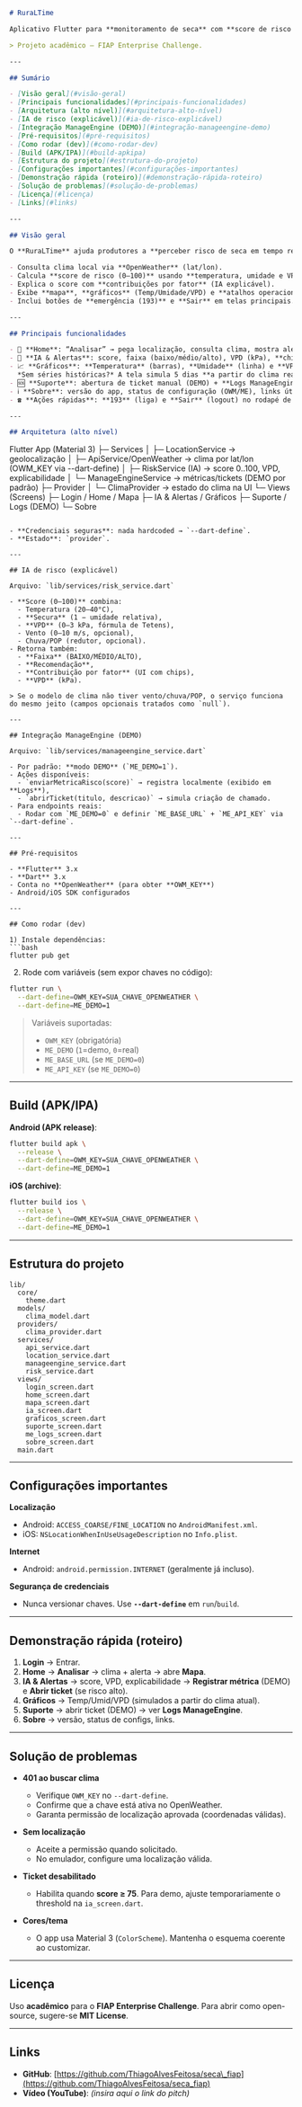 
```markdown
# RuraLTime

Aplicativo Flutter para **monitoramento de seca** com **score de risco explicável (IA)**, **visualização em gráficos**, **mapa por geolocalização** e **integração operacional (ManageEngine – modo DEMO)**.

> Projeto acadêmico – FIAP Enterprise Challenge.

---

## Sumário

- [Visão geral](#visão-geral)
- [Principais funcionalidades](#principais-funcionalidades)
- [Arquitetura (alto nível)](#arquitetura-alto-nível)
- [IA de risco (explicável)](#ia-de-risco-explicável)
- [Integração ManageEngine (DEMO)](#integração-manageengine-demo)
- [Pré-requisitos](#pré-requisitos)
- [Como rodar (dev)](#como-rodar-dev)
- [Build (APK/IPA)](#build-apkipa)
- [Estrutura do projeto](#estrutura-do-projeto)
- [Configurações importantes](#configurações-importantes)
- [Demonstração rápida (roteiro)](#demonstração-rápida-roteiro)
- [Solução de problemas](#solução-de-problemas)
- [Licença](#licença)
- [Links](#links)

---

## Visão geral

O **RuraLTime** ajuda produtores a **perceber risco de seca em tempo real** e **agir rapidamente** quando o risco sobe:

- Consulta clima local via **OpenWeather** (lat/lon).
- Calcula **score de risco (0–100)** usando **temperatura, umidade e VPD** (déficit de pressão de vapor).
- Explica o score com **contribuições por fator** (IA explicável).
- Exibe **mapa**, **gráficos** (Temp/Umidade/VPD) e **atalhos operacionais** (ManageEngine – DEMO).
- Inclui botões de **emergência (193)** e **Sair** em telas principais.

---

## Principais funcionalidades

- 🔎 **Home**: “Analisar” → pega localização, consulta clima, mostra alerta rápido e abre **Mapa**.
- 🧠 **IA & Alertas**: score, faixa (baixo/médio/alto), VPD (kPa), **chips** com contribuição por fator, botões de **métrica**/**ticket** (ManageEngine – DEMO).
- 📈 **Gráficos**: **Temperatura** (barras), **Umidade** (linha) e **VPD** (linha).  
  *Sem séries históricas?* A tela simula 5 dias **a partir do clima real atual** (tendência coerente).
- 🆘 **Suporte**: abertura de ticket manual (DEMO) + **Logs ManageEngine (DEMO)**.
- ℹ️ **Sobre**: versão do app, status de configuração (OWM/ME), links úteis.
- ☎️ **Ações rápidas**: **193** (liga) e **Sair** (logout) no rodapé de telas chave.

---

## Arquitetura (alto nível)

```

Flutter App (Material 3)
├─ Services
│   ├─ LocationService        → geolocalização
│   ├─ ApiService/OpenWeather → clima por lat/lon (OWM\_KEY via --dart-define)
│   ├─ RiskService (IA)       → score 0..100, VPD, explicabilidade
│   └─ ManageEngineService    → métricas/tickets (DEMO por padrão)
├─ Provider
│   └─ ClimaProvider          → estado do clima na UI
└─ Views (Screens)
├─ Login / Home / Mapa
├─ IA & Alertas / Gráficos
├─ Suporte / Logs (DEMO)
└─ Sobre

````

- **Credenciais seguras**: nada hardcoded → `--dart-define`.
- **Estado**: `provider`.

---

## IA de risco (explicável)

Arquivo: `lib/services/risk_service.dart`

- **Score (0–100)** combina:
  - Temperatura (20–40°C),
  - **Secura** (1 − umidade relativa),
  - **VPD** (0–3 kPa, fórmula de Tetens),
  - Vento (0–10 m/s, opcional),
  - Chuva/POP (redutor, opcional).
- Retorna também:
  - **Faixa** (BAIXO/MÉDIO/ALTO),
  - **Recomendação**,
  - **Contribuição por fator** (UI com chips),
  - **VPD** (kPa).

> Se o modelo de clima não tiver vento/chuva/POP, o serviço funciona do mesmo jeito (campos opcionais tratados como `null`).

---

## Integração ManageEngine (DEMO)

Arquivo: `lib/services/manageengine_service.dart`

- Por padrão: **modo DEMO** (`ME_DEMO=1`).
- Ações disponíveis:
  - `enviarMetricaRisco(score)` → registra localmente (exibido em **Logs**),
  - `abrirTicket(titulo, descricao)` → simula criação de chamado.
- Para endpoints reais:
  - Rodar com `ME_DEMO=0` e definir `ME_BASE_URL` + `ME_API_KEY` via `--dart-define`.

---

## Pré-requisitos

- **Flutter** 3.x
- **Dart** 3.x
- Conta no **OpenWeather** (para obter **OWM_KEY**)
- Android/iOS SDK configurados

---

## Como rodar (dev)

1) Instale dependências:
```bash
flutter pub get
````

2. Rode com variáveis (sem expor chaves no código):

```bash
flutter run \
  --dart-define=OWM_KEY=SUA_CHAVE_OPENWEATHER \
  --dart-define=ME_DEMO=1
```

> Variáveis suportadas:
>
> * `OWM_KEY` (obrigatória)
> * `ME_DEMO` (`1`=demo, `0`=real)
> * `ME_BASE_URL` (se `ME_DEMO=0`)
> * `ME_API_KEY` (se `ME_DEMO=0`)

---

## Build (APK/IPA)

**Android (APK release)**:

```bash
flutter build apk \
  --release \
  --dart-define=OWM_KEY=SUA_CHAVE_OPENWEATHER \
  --dart-define=ME_DEMO=1
```

**iOS (archive)**:

```bash
flutter build ios \
  --release \
  --dart-define=OWM_KEY=SUA_CHAVE_OPENWEATHER \
  --dart-define=ME_DEMO=1
```

---

## Estrutura do projeto

```
lib/
  core/
    theme.dart
  models/
    clima_model.dart
  providers/
    clima_provider.dart
  services/
    api_service.dart
    location_service.dart
    manageengine_service.dart
    risk_service.dart
  views/
    login_screen.dart
    home_screen.dart
    mapa_screen.dart
    ia_screen.dart
    graficos_screen.dart
    suporte_screen.dart
    me_logs_screen.dart
    sobre_screen.dart
  main.dart
```

---

## Configurações importantes

**Localização**

* Android: `ACCESS_COARSE/FINE_LOCATION` no `AndroidManifest.xml`.
* iOS: `NSLocationWhenInUseUsageDescription` no `Info.plist`.

**Internet**

* Android: `android.permission.INTERNET` (geralmente já incluso).

**Segurança de credenciais**

* Nunca versionar chaves. Use **`--dart-define`** em `run`/`build`.

---

## Demonstração rápida (roteiro)

1. **Login** → Entrar.
2. **Home** → **Analisar** → clima + alerta → abre **Mapa**.
3. **IA & Alertas** → score, VPD, explicabilidade → **Registrar métrica** (DEMO) e **Abrir ticket** (se risco alto).
4. **Gráficos** → Temp/Umid/VPD (simulados a partir do clima atual).
5. **Suporte** → abrir ticket (DEMO) → ver **Logs ManageEngine**.
6. **Sobre** → versão, status de configs, links.

---

## Solução de problemas

* **401 ao buscar clima**

    * Verifique `OWM_KEY` no `--dart-define`.
    * Confirme que a chave está ativa no OpenWeather.
    * Garanta permissão de localização aprovada (coordenadas válidas).

* **Sem localização**

    * Aceite a permissão quando solicitado.
    * No emulador, configure uma localização válida.

* **Ticket desabilitado**

    * Habilita quando **score ≥ 75**. Para demo, ajuste temporariamente o threshold na `ia_screen.dart`.

* **Cores/tema**

    * O app usa Material 3 (`ColorScheme`). Mantenha o esquema coerente ao customizar.

---

## Licença

Uso **acadêmico** para o **FIAP Enterprise Challenge**.
Para abrir como open-source, sugere-se **MIT License**.

---

## Links

* **GitHub**: [https://github.com/ThiagoAlvesFeitosa/seca\_fiap](https://github.com/ThiagoAlvesFeitosa/seca_fiap)
* **Vídeo (YouTube)**: *(insira aqui o link do pitch)*

```
